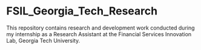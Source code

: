 # FSIL_Georgia_Tech_Research
This repository contains research and development work conducted during my internship as a Research Assistant at the Financial Services Innovation Lab, Georgia Tech University.
